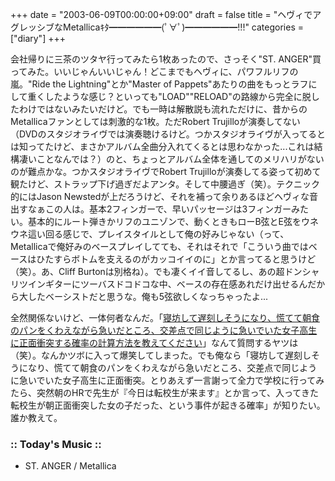+++
date = "2003-06-09T00:00:00+09:00"
draft = false
title = "ヘヴィでアグレッシブなMetallicaｷﾀ━━━━━━(ﾟ∀ﾟ)━━━━━━!!!"
categories = ["diary"]
+++

会社帰りに三茶のツタヤ行ってみたら1枚あったので、さっそく"ST. ANGER"買ってみた。いいじゃんいいじゃん！どこまでもヘヴィに、パワフルリフの嵐。"Ride the Lightning"とか"Master of Pappets"あたりの曲をもっとラフにして重くしたような感じ？といっても"LOAD""RELOAD"の路線から完全に脱したわけではないみたいだけど。でも一時は解散説も流れただけに、昔からのMetallicaファンとしては刺激的な1枚。ただRobert Trujilloが演奏してない（DVDのスタジオライヴでは演奏聴けるけど。つかスタジオライヴが入ってるとは知ってたけど、まさかアルバム全曲分入れてくるとは思わなかった...これは結構凄いことなんでは？）のと、ちょっとアルバム全体を通してのメリハリがないのが難点かな。つかスタジオライヴでRobert Trujilloが演奏してる姿って初めて観たけど、ストラップ下げ過ぎだよアンタ。そして中腰過ぎ（笑）。テクニック的にはJason Newstedが上だろうけど、それを補って余りあるほどヘヴィな音出すなぁこの人は。基本2フィンガーで、早いパッセージは3フィンガーみたい。基本的にルート弾きかリフのユニゾンで、動くときもローB弦とE弦をウネウネ這い回る感じで、プレイスタイルとして俺の好みじゃない（って、Metallicaで俺好みのベースプレイしてても、それはそれで「こういう曲ではベースはひたすらボトムを支えるのがカッコイイのに」とか言ってると思うけど（笑）。あ、Cliff Burtonは別格ね）。でも凄くイイ音してるし、あの超ドンシャリツインギターにツーバスドコドコな中、ベースの存在感あれだけ出せるんだから大したベーシストだと思うな。俺も5弦欲しくなっちゃったよ...

全然関係ないけど、一体何者なんだ。「<a href="http://www.hatena.ne.jp/1054990233">寝坊して遅刻しそうになり、慌てて朝食のパンをくわえながら急いだところ、交差点で同じように急いでいた女子高生に正面衝突する確率の計算方法を教えてください</a>」なんて質問するヤツは（笑）。なんかツボに入って爆笑してしまった。でも俺なら「寝坊して遅刻しそうになり、慌てて朝食のパンをくわえながら急いだところ、交差点で同じように急いでいた女子高生に正面衝突。とりあえず一言謝って全力で学校に行ってみたら、突然朝のHRで先生が『今日は転校生が来ます』とか言って、入ってきた転校生が朝正面衝突した女の子だった、という事件が起きる確率」が知りたい。誰か教えて。

<h3>:: Today's Music ::</h3>
<ul>
<li>ST. ANGER / Metallica</li>
</ul>
